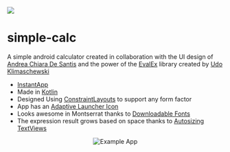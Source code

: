 [![](https://owncloud.org/wp-content/themes/owncloudorgnew/assets/img/clients/buttons/googleplay.png)](https://play.google.com/store/apps/details?id=az.simplecalc)

# simple-calc
A simple android calculator created in collaboration with the UI design of [Andrea Chiara De Santis](https://www.behance.net/andydesa) and the power of the [EvalEx](https://github.com/uklimaschewski/EvalEx) library created by [Udo Klimaschewski](https://github.com/uklimaschewski)

* [InstantApp](https://developer.android.com/topic/google-play-instant/)
* Made in [Kotlin](https://kotlinlang.org/)
* Designed Using [ConstraintLayouts](https://developer.android.com/training/constraint-layout/) to support any form factor
* App has an [Adaptive Launcher Icon](https://developer.android.com/guide/practices/ui_guidelines/icon_design_adaptive)
* Looks awesome in Montserrat thanks to [Downloadable Fonts](https://developer.android.com/guide/topics/ui/look-and-feel/downloadable-fonts)
* The expression result grows based on space thanks to [Autosizing TextViews](https://developer.android.com/guide/topics/ui/look-and-feel/autosizing-textview)

<p align="center">
  <img src="https://raw.githubusercontent.com/zurche/simple-calculator-v2/master/img/simple_calc_v2.gif" alt="Example App"/>
</p>
